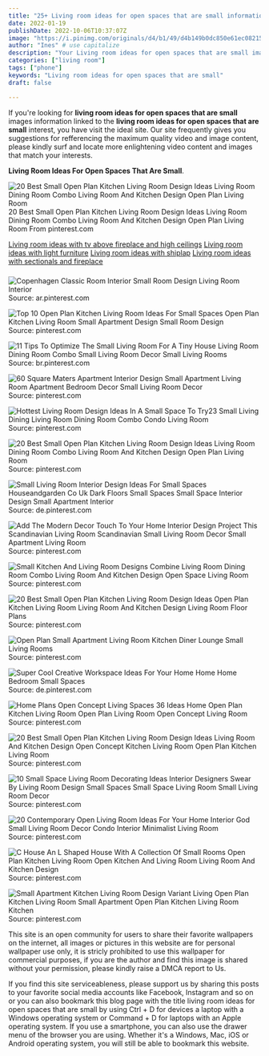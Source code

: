 ```yaml
---
title: "25+ Living room ideas for open spaces that are small information"
date: 2022-01-19
publishDate: 2022-10-06T10:37:07Z
image: "https://i.pinimg.com/originals/d4/b1/49/d4b149b0dc850e61ec08215697b97912.jpg"
author: "Ines" # use capitalize
description: "Your Living room ideas for open spaces that are small images are available. Living room ideas for open spaces that are small are a topic that is being searched for and liked by netizens today. You can Get the Living room ideas for open spaces that are small files here. Get all royalty-free vectors."
categories: ["living room"]
tags: ["phone"]
keywords: "Living room ideas for open spaces that are small"
draft: false

---
```


If you're looking for **living room ideas for open spaces that are small** images information linked to the **living room ideas for open spaces that are small** interest, you have visit the ideal  site.  Our site frequently  gives you  suggestions  for refferencing  the maximum  quality video and image  content, please kindly surf and locate more enlightening video content and images  that match your interests.

**Living Room Ideas For Open Spaces That Are Small**. 

![20 Best Small Open Plan Kitchen Living Room Design Ideas Living Room Dining Room Combo Living Room And Kitchen Design Open Plan Living Room](https://i.pinimg.com/originals/79/34/36/793436542423f39d5108a98ac9f94265.jpg "20 Best Small Open Plan Kitchen Living Room Design Ideas Living Room Dining Room Combo Living Room And Kitchen Design Open Plan Living Room")
20 Best Small Open Plan Kitchen Living Room Design Ideas Living Room Dining Room Combo Living Room And Kitchen Design Open Plan Living Room From pinterest.com

[Living room ideas with tv above fireplace and high ceilings](/living-room-ideas-with-tv-above-fireplace-and-high-ceilings/)
[Living room ideas with light furniture](/living-room-ideas-with-light-furniture/)
[Living room ideas with shiplap](/living-room-ideas-with-shiplap/)
[Living room ideas with sectionals and fireplace](/living-room-ideas-with-sectionals-and-fireplace/)



### 

 


![Copenhagen Classic Room Interior Small Room Design Living Room Interior](https://i.pinimg.com/originals/7d/8e/c9/7d8ec9ba52f09bb2b00f3508e8b1a4a2.jpg "Copenhagen Classic Room Interior Small Room Design Living Room Interior")
Source: ar.pinterest.com

 

![Top 10 Open Plan Kitchen Living Room Ideas For Small Spaces Open Plan Kitchen Living Room Small Apartment Design Small Room Design](https://i.pinimg.com/originals/3a/9b/c3/3a9bc397b93e3ed126a57b6fab41ec2d.jpg "Top 10 Open Plan Kitchen Living Room Ideas For Small Spaces Open Plan Kitchen Living Room Small Apartment Design Small Room Design")
Source: pinterest.com

 

![11 Tips To Optimize The Small Living Room For A Tiny House Living Room Dining Room Combo Small Living Room Decor Small Living Rooms](https://i.pinimg.com/originals/6f/a7/16/6fa716a6f5a5f03c6332e8c285888e57.jpg "11 Tips To Optimize The Small Living Room For A Tiny House Living Room Dining Room Combo Small Living Room Decor Small Living Rooms")
Source: br.pinterest.com

 

![60 Square Maters Apartment Interior Design Small Apartment Living Room Apartment Bedroom Decor Small Living Room Decor](https://i.pinimg.com/736x/10/19/70/1019704c0271b524ff4f019189d27b22--sunken-living-room-kitchen-living-rooms.jpg "60 Square Maters Apartment Interior Design Small Apartment Living Room Apartment Bedroom Decor Small Living Room Decor")
Source: pinterest.com

 

![Hottest Living Room Design Ideas In A Small Space To Try23 Small Living Dining Living Room Dining Room Combo Condo Living Room](https://i.pinimg.com/originals/ac/86/a8/ac86a85d8d43c21119369c9d0ce217ed.jpg "Hottest Living Room Design Ideas In A Small Space To Try23 Small Living Dining Living Room Dining Room Combo Condo Living Room")
Source: pinterest.com

 

![20 Best Small Open Plan Kitchen Living Room Design Ideas Living Room Dining Room Combo Living Room And Kitchen Design Open Plan Living Room](https://i.pinimg.com/originals/79/34/36/793436542423f39d5108a98ac9f94265.jpg "20 Best Small Open Plan Kitchen Living Room Design Ideas Living Room Dining Room Combo Living Room And Kitchen Design Open Plan Living Room")
Source: pinterest.com

 

![Small Living Room Interior Design Ideas For Small Spaces Houseandgarden Co Uk Dark Floors Small Spaces Small Space Interior Design Small Apartment Interior](https://i.pinimg.com/originals/a8/8a/6a/a88a6a7adb4c55fb149832c45df3a60a.jpg "Small Living Room Interior Design Ideas For Small Spaces Houseandgarden Co Uk Dark Floors Small Spaces Small Space Interior Design Small Apartment Interior")
Source: de.pinterest.com

 

![Add The Modern Decor Touch To Your Home Interior Design Project This Scandinavian Living Room Scandinavian Small Living Room Decor Small Apartment Living Room](https://i.pinimg.com/736x/2d/71/50/2d715076c2952eeeccc72f68137c3a28.jpg "Add The Modern Decor Touch To Your Home Interior Design Project This Scandinavian Living Room Scandinavian Small Living Room Decor Small Apartment Living Room")
Source: pinterest.com

 

![Small Kitchen And Living Room Designs Combine Living Room Dining Room Combo Living Room And Kitchen Design Open Space Living Room](https://i.pinimg.com/originals/e3/ce/1a/e3ce1a7a8de8f31be0cda85e0259df2d.jpg "Small Kitchen And Living Room Designs Combine Living Room Dining Room Combo Living Room And Kitchen Design Open Space Living Room")
Source: pinterest.com

 

![20 Best Small Open Plan Kitchen Living Room Design Ideas Open Plan Kitchen Living Room Living Room And Kitchen Design Living Room Floor Plans](https://i.pinimg.com/originals/50/ee/4f/50ee4f87b5f4a7998e01777a7981f5b9.jpg "20 Best Small Open Plan Kitchen Living Room Design Ideas Open Plan Kitchen Living Room Living Room And Kitchen Design Living Room Floor Plans")
Source: pinterest.com

 

![Open Plan Small Apartment Living Room Kitchen Diner Lounge Small Living Rooms](https://i.pinimg.com/736x/31/f4/f9/31f4f95662a8a96a80f3494d75666e3e--kitchen-dining-living-kitchen-redo.jpg "Open Plan Small Apartment Living Room Kitchen Diner Lounge Small Living Rooms")
Source: pinterest.com

 

![Super Cool Creative Workspace Ideas For Your Home Home Home Bedroom Small Spaces](https://i.pinimg.com/originals/8d/33/2b/8d332b49dba8a080908c53982d8a982c.png "Super Cool Creative Workspace Ideas For Your Home Home Home Bedroom Small Spaces")
Source: de.pinterest.com

 

![Home Plans Open Concept Living Spaces 36 Ideas Home Open Plan Kitchen Living Room Open Plan Living Room Open Concept Living Room](https://i.pinimg.com/474x/eb/06/80/eb068017ec6e0110754f7b729e8c5aad.jpg "Home Plans Open Concept Living Spaces 36 Ideas Home Open Plan Kitchen Living Room Open Plan Living Room Open Concept Living Room")
Source: pinterest.com

 

![20 Best Small Open Plan Kitchen Living Room Design Ideas Living Room And Kitchen Design Open Concept Kitchen Living Room Open Plan Kitchen Living Room](https://i.pinimg.com/originals/e0/3e/c5/e03ec5c9751c343ddcbbcadd1a9c3d68.jpg "20 Best Small Open Plan Kitchen Living Room Design Ideas Living Room And Kitchen Design Open Concept Kitchen Living Room Open Plan Kitchen Living Room")
Source: pinterest.com

 

![10 Small Space Living Room Decorating Ideas Interior Designers Swear By Living Room Design Small Spaces Small Space Living Room Small Living Room Decor](https://i.pinimg.com/originals/21/09/b6/2109b65c0e40c943d854fc095968107f.jpg "10 Small Space Living Room Decorating Ideas Interior Designers Swear By Living Room Design Small Spaces Small Space Living Room Small Living Room Decor")
Source: pinterest.com

 

![20 Contemporary Open Living Room Ideas For Your Home Interior God Small Living Room Decor Condo Interior Minimalist Living Room](https://i.pinimg.com/originals/bf/5d/17/bf5d17950af3b177e6b903699a77014b.jpg "20 Contemporary Open Living Room Ideas For Your Home Interior God Small Living Room Decor Condo Interior Minimalist Living Room")
Source: pinterest.com

 

![C House An L Shaped House With A Collection Of Small Rooms Open Plan Kitchen Living Room Open Kitchen And Living Room Living Room And Kitchen Design](https://i.pinimg.com/originals/96/5a/e3/965ae3d95d6959c85f9fa6f3e6a2d6c7.jpg "C House An L Shaped House With A Collection Of Small Rooms Open Plan Kitchen Living Room Open Kitchen And Living Room Living Room And Kitchen Design")
Source: pinterest.com

 

![Small Apartment Kitchen Living Room Design Variant Living Open Plan Kitchen Living Room Small Apartment Open Plan Kitchen Living Room Kitchen](https://i.pinimg.com/originals/d4/b1/49/d4b149b0dc850e61ec08215697b97912.jpg "Small Apartment Kitchen Living Room Design Variant Living Open Plan Kitchen Living Room Small Apartment Open Plan Kitchen Living Room Kitchen")
Source: pinterest.com

 

This site is an open community for users to share their favorite wallpapers on the internet, all images or pictures in this website are for personal wallpaper use only, it is stricly prohibited to use this wallpaper for commercial purposes, if you are the author and find this image is shared without your permission, please kindly raise a DMCA report to Us.

If you find this site serviceableness, please support us by sharing this posts to your favorite social media accounts like Facebook, Instagram and so on or you can also bookmark this blog page with the title living room ideas for open spaces that are small by using Ctrl + D for devices a laptop with a Windows operating system or Command + D for laptops with an Apple operating system. If you use a smartphone, you can also use the drawer menu of the browser you are using. Whether it's a Windows, Mac, iOS or Android operating system, you will still be able to bookmark this website.
